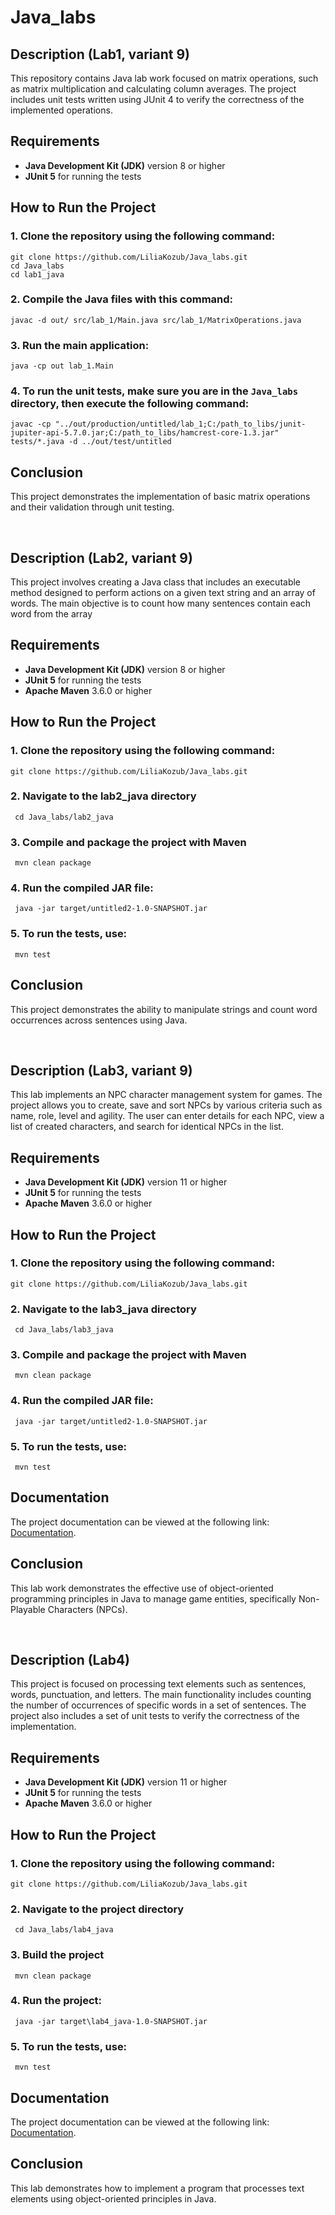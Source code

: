 # Java_labs

## Description (Lab1, variant 9)

This repository contains Java lab work focused on matrix operations, such as matrix multiplication and calculating column averages. The project includes unit tests written using JUnit 4 to verify the correctness of the implemented operations.

## Requirements

- **Java Development Kit (JDK)** version 8 or higher
- **JUnit 5** for running the tests

## How to Run the Project

### 1. Clone the repository using the following command:

    
    git clone https://github.com/LiliaKozub/Java_labs.git
    cd Java_labs
    cd lab1_java

### 2. Compile the Java files with this command:

    
    javac -d out/ src/lab_1/Main.java src/lab_1/MatrixOperations.java
    

### 3. Run the main application:

    
    java -cp out lab_1.Main
    

### 4. To run the unit tests, make sure you are in the `Java_labs` directory, then execute the following command:

    
    javac -cp "../out/production/untitled/lab_1;C:/path_to_libs/junit-jupiter-api-5.7.0.jar;C:/path_to_libs/hamcrest-core-1.3.jar" tests/*.java -d ../out/test/untitled

    

## Conclusion

This project demonstrates the implementation of basic matrix operations and their validation through unit testing. 

<br>

## Description (Lab2, variant 9)

This project involves creating a Java class that includes an executable method designed to perform actions on a given text string and an array of words. The main objective is to count how many sentences contain each word from the array

## Requirements

- **Java Development Kit (JDK)** version 8 or higher
- **JUnit 5** for running the tests
- **Apache Maven** 3.6.0 or higher

## How to Run the Project

### 1. Clone the repository using the following command:

    
    git clone https://github.com/LiliaKozub/Java_labs.git
    

### 2. Navigate to the lab2_java directory


     cd Java_labs/lab2_java
     

### 3. Compile and package the project with Maven


     mvn clean package


### 4. Run the compiled JAR file:


     java -jar target/untitled2-1.0-SNAPSHOT.jar


### 5. To run the tests, use:


     mvn test


## Conclusion

This project demonstrates the ability to manipulate strings and count word occurrences across sentences using Java. 

<br>

## Description (Lab3, variant 9)

This lab implements an NPC character management system for games. The project allows you to create, save and sort NPCs by various criteria such as name, role, level and agility. The user can enter details for each NPC, view a list of created characters, and search for identical NPCs in the list.

## Requirements

- **Java Development Kit (JDK)** version 11 or higher
- **JUnit 5** for running the tests
- **Apache Maven** 3.6.0 or higher

## How to Run the Project

### 1. Clone the repository using the following command:

    
    git clone https://github.com/LiliaKozub/Java_labs.git
    

### 2. Navigate to the lab3_java directory


     cd Java_labs/lab3_java
     

### 3. Compile and package the project with Maven


     mvn clean package


### 4. Run the compiled JAR file:


     java -jar target/untitled2-1.0-SNAPSHOT.jar


### 5. To run the tests, use:


     mvn test


## Documentation

The project documentation can be viewed at the following link: [Documentation](https://regal-douhua-668122.netlify.app/).

## Conclusion

This lab work demonstrates the effective use of object-oriented programming principles in Java to manage game entities, specifically Non-Playable Characters (NPCs).

<br>

## Description (Lab4)

This project is focused on processing text elements such as sentences, words, punctuation, and letters. The main functionality includes counting the number of occurrences of specific words in a set of sentences. The project also includes a set of unit tests to verify the correctness of the implementation. 

## Requirements

- **Java Development Kit (JDK)** version 11 or higher
- **JUnit 5** for running the tests
- **Apache Maven** 3.6.0 or higher

## How to Run the Project

### 1. Clone the repository using the following command:

    
    git clone https://github.com/LiliaKozub/Java_labs.git
    

### 2. Navigate to the project directory


     cd Java_labs/lab4_java
     

### 3. Build the project


     mvn clean package


### 4. Run the project:


     java -jar target\lab4_java-1.0-SNAPSHOT.jar


### 5. To run the tests, use:


     mvn test


## Documentation

The project documentation can be viewed at the following link: [Documentation](https://effervescent-frangipane-8380b4.netlify.app/).

## Conclusion

This lab demonstrates how to implement a program that processes text elements using object-oriented principles in Java. 


